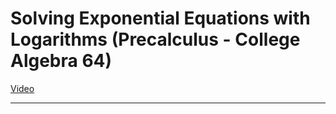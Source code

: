 # Solving Exponential Equations with Logarithms (Precalculus - College Algebra 64)

[Video](https://www.youtube.com/watch?v=rDcLCA2W-UI)

---
